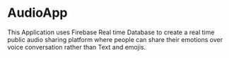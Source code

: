 # AudioApp
This Application uses Firebase Real time Database to create a real time public audio sharing platform 
where people can share their emotions over voice conversation rather than Text and emojis.
